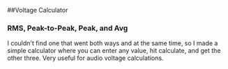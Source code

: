 ##Voltage Calculator
### RMS, Peak-to-Peak, Peak, and Avg

I couldn't find one that went both ways and at the same time, so I made a simple calculator where you can enter any value, hit calculate, and get the other three. Very useful for audio voltage calculations.
